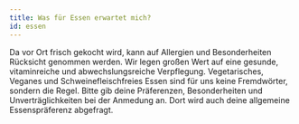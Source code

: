 ```yaml
---
title: Was für Essen erwartet mich?
id: essen
---
```


Da vor Ort frisch gekocht wird, kann auf Allergien und Besonderheiten Rücksicht genommen werden. Wir legen großen Wert auf eine gesunde, vitaminreiche und abwechslungsreiche Verpflegung. Vegetarisches, Veganes und Schweinefleischfreies Essen sind für uns keine Fremdwörter, sondern die Regel.
Bitte gib deine Präferenzen, Besonderheiten und Unverträglichkeiten bei der Anmedung an. Dort wird auch deine allgemeine Essenspräferenz abgefragt.
